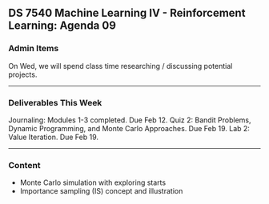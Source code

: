 ## DS 7540 Machine Learning IV - Reinforcement Learning: Agenda 09



### Admin Items

On Wed, we will spend class time researching / discussing potential projects.

---

### Deliverables This Week

Journaling: Modules 1-3 completed. Due Feb 12.
Quiz 2: Bandit Problems, Dynamic Programming, and Monte Carlo Approaches. Due Feb 19.
Lab 2: Value Iteration. Due Feb 19.

---

### Content

- Monte Carlo simulation with exploring starts
- Importance sampling (IS) concept and illustration

